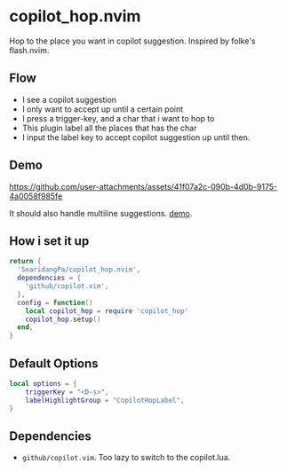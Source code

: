 # copilot_hop.nvim
Hop to the place you want in copilot suggestion. Inspired by folke's flash.nvim.

## Flow
* I see a copilot suggestion
* I only want to accept up until a certain point
* I press a trigger-key, and a char that i want to hop to
* This plugin label all the places that has the char
* I input the label key to accept copilot suggestion up until then.


## Demo
https://github.com/user-attachments/assets/41f07a2c-090b-4d0b-9175-4a0058f985fe

It should also handle multiline suggestions. [demo](https://github.com/user-attachments/assets/7697bc8c-00cd-48ce-b281-8f549fd562c7). 



## How i set it up
```lua
return {
  'SearidangPa/copilot_hop.nvim',
  dependencies = {
    'github/copilot.vim',
  },
  config = function()
    local copilot_hop = require 'copilot_hop'
    copilot_hop.setup()
  end,
}
```

## Default Options
```lua
local options = {
	triggerKey = "<D-s>",
	labelHighlightGroup = "CopilotHopLabel",
}
```

## Dependencies
* `github/copilot.vim`. Too lazy to switch to the copilot.lua.
